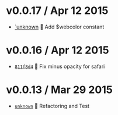 v0.0.17 / Apr 12 2015
=========================
 * [`unknown][3] :art: Add $webcolor constant

[3]: https://github.com/59naga/angular-webcolor/commits/master

v0.0.16 / Apr 12 2015
=========================
 * [`811f8d4`][2] :bug: Fix minus opacity for safari

[2]: https://github.com/59naga/angular-webcolor/commit/811f8d486593824134c9919c7894f7b18af394fd

v0.0.13 / Mar 29 2015
=========================
 * [`unknown`][1] :lipstick: Refactoring and Test

[1]: https://github.com/59naga/angular-webcolor/commit/8d120aa683e5130d02038f1e1c6cc1b1f26a660a

[0]: https://github.com/59naga/angular-webcolor/commits/master
